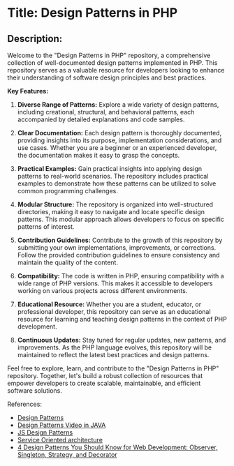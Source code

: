 # Title: Design Patterns in PHP

## Description:

Welcome to the "Design Patterns in PHP" repository, a comprehensive collection of well-documented design patterns implemented in PHP. This repository serves as a valuable resource for developers looking to enhance their understanding of software design principles and best practices.

**Key Features:**

1. **Diverse Range of Patterns:**
   Explore a wide variety of design patterns, including creational, structural, and behavioral patterns, each accompanied by detailed explanations and code samples.

2. **Clear Documentation:**
   Each design pattern is thoroughly documented, providing insights into its purpose, implementation considerations, and use cases. Whether you are a beginner or an experienced developer, the documentation makes it easy to grasp the concepts.

3. **Practical Examples:**
   Gain practical insights into applying design patterns to real-world scenarios. The repository includes practical examples to demonstrate how these patterns can be utilized to solve common programming challenges.

4. **Modular Structure:**
   The repository is organized into well-structured directories, making it easy to navigate and locate specific design patterns. This modular approach allows developers to focus on specific patterns of interest.

5. **Contribution Guidelines:**
   Contribute to the growth of this repository by submitting your own implementations, improvements, or corrections. Follow the provided contribution guidelines to ensure consistency and maintain the quality of the content.

6. **Compatibility:**
   The code is written in PHP, ensuring compatibility with a wide range of PHP versions. This makes it accessible to developers working on various projects across different environments.

7. **Educational Resource:**
   Whether you are a student, educator, or professional developer, this repository can serve as an educational resource for learning and teaching design patterns in the context of PHP development.

8. **Continuous Updates:**
   Stay tuned for regular updates, new patterns, and improvements. As the PHP language evolves, this repository will be maintained to reflect the latest best practices and design patterns.

Feel free to explore, learn, and contribute to the "Design Patterns in PHP" repository. Together, let's build a robust collection of resources that empower developers to create scalable, maintainable, and efficient software solutions.

References:
- [Design Patterns](https://refactoring.guru/design-patterns/php)
- [Design Patterns Video in JAVA](https://youtu.be/_Ac7CTHOFMg?si=EZ4utb1d54izpCru)
- [JS Design Patterns](https://dev.to/topefasasi/js-design-patterns-a-comprehensive-guide-h3m?ref=dailydev)
- [Service Oriented architecture](https://www.geeksforgeeks.org/service-oriented-architecture)
- [4 Design Patterns You Should Know for Web Development: Observer, Singleton, Strategy, and Decorator](https://www.freecodecamp.org/news/4-design-patterns-to-use-in-web-development/)